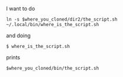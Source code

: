 I want to do

```
ln -s $where_you_cloned/dir2/the_script.sh ~/.local/bin/where_is_the_script.sh
```

and doing 

```
$ where_is_the_script.sh
```

prints

```
$where_you_cloned/bin/the_script.sh
```
